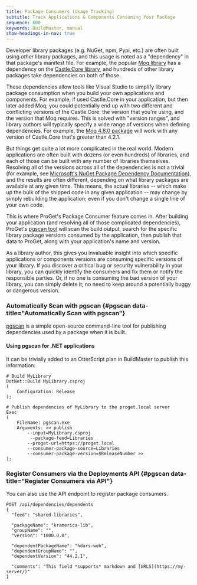 ```yaml
---
title: Package Consumers (Usage Tracking)
subtitle: Track Applications & Components Consuming Your Package
sequence: 600
keywords: BuildMaster, manual
show-headings-in-nav: true
---
```


Developer library packages (e.g. NuGet, npm, Pypi, etc.) are often built using *other* library packages, and this usage is noted as a "dependency" in that package's manifest file. For example, the popular [Moq library](https://www.nuget.org/packages/Moq/) has a dependency on the [Castle.Core library](https://www.nuget.org/packages/Castle.Core/), and hundreds of other library packages take dependencies on both of those.

These dependencies allow tools like Visual Studio to simplify library package consumption when you build your own applications and components. For example, if used Castle.Core in your application, but then later added Moq, you could potentially end up with two different and conflicting versions of the Castle.Core: the version that you're using, and the version that Moq requires. This is solved with "version ranges", and library authors will typically specify a wide range of versions when defining dependencies. For example, the [Moq 4.8.0 package](https://www.nuget.org/packages/Moq/4.8.0) will work with any version of Castle.Core that's greater than 4.2.1.

But things get quite a lot more complicated in the real world. Modern applications are often built with dozens (or even hundreds) of libraries, and each of those can be built with any number of libraries themselves. Resolving all of the versions across all of the dependencies is not a trivial (for example, see [Microsoft's NuGet Package Dependency Documentation](https://docs.microsoft.com/en-us/nuget/concepts/dependency-resolution)), and the results are often different, depending on what library packages are available at any given time.  This means, the actual libraries -- which make up the bulk of the shipped code in any given application -- may change by simply rebuilding the application; even if you don't change a single line of your own code.

This is where ProGet's Package Consumer feature comes in. After building your application (and resolving all of those complicated dependencies), ProGet's [pgscan tool](#pgscan) will scan the build output, search for the specific library package versions consumed by the application, then publish that data to ProGet, along with your application's name and version.

As a library author, this gives you invaluable insight into which specific applications or components versions are consuming specific versions of your library. If you discover a critical bug or security vulnerability in your library, you can quickly identify the consumers and fix them or notify the responsible parties. Or, if no one is consuming the bad version of your library, you can simply delete it; no need to keep around a potentially buggy or dangerous version.

### Automatically Scan with pgscan {#pgscan data-title="Automatically Scan with pgscan"}

[pgscan](https://github.com/Inedo/pgscan) is a simple open-source command-line tool for publishing dependencies used by a package when it is built.


#### Using pgscan for .NET applications

It can be trivially added to an OtterScript plan in BuildMaster to publish this information:

    # Build MyLibrary
    DotNet::Build MyLibrary.csproj
    (
        Configuration: Release
    );

    # Publish dependencies of MyLibrary to the proget.local server
    Exec
    (
        FileName: pgscan.exe
        Arguments: >> publish 
            --input=MyLibrary.csproj 
             --package-feed=Libraries 
            --proget-url=https://proget.local 
            --consumer-package-source=Libraries 
            --consumer-package-version=$ReleaseNumber >>
    );

### Register Consumers via the Deployments API {#pgscan data-title="Register Consumers via API"}

You can also use the API endpoint to register package consumers. 

```
POST /api/dependencies/dependents
{
  "feed": "shared-libraries",

  "packageName": "kramerica-lib",
  "groupName": "",
  "version": "1000.0.0",

  "dependentPackageName": "hdars-web",
  "dependentGroupName": "",
  "dependentVersion": "44.2.1",

  "comments": "This field *supports* markdown and [URLS](https://my-server/)"
}
```
